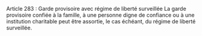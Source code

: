 Article 283 : Garde provisoire avec régime de liberté surveillée
La garde provisoire confiée à la famille, à une personne digne de confiance ou à une institution charitable peut être assortie, le cas échéant, du régime de liberté surveillée.